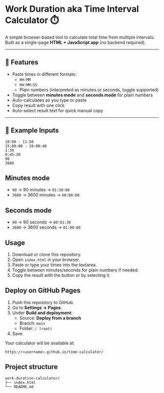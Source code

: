 # Work Duration aka Time Interval Calculator ⏱️

A simple browser-based tool to calculate total time from multiple intervals.  
Built as a single-page **HTML + JavaScript app** (no backend required).  

---

## 🚀 Features
- Paste times in different formats:
  - `HH:MM`
  - `HH:MM:SS`
  - Plain numbers (interpreted as minutes or seconds, toggle supported)
- Toggle between **minutes mode** and **seconds mode** for plain numbers
- Auto-calculates as you type or paste
- Copy result with one click
- Auto-select result text for quick manual copy

---

## 📖 Example Inputs
```text
10:00 - 11:50
15:00:00 - 20:00:40
1:30
0:45:20
90
3600
```

## Minutes mode
- `90` → 90 minutes → `01:30:00`  
- `3600` → 3600 minutes → `60:00:00`

## Seconds mode
- `90` → 90 seconds → `00:01:30`  
- `3600` → 3600 seconds → `01:00:00`

## Usage
1. Download or clone this repository.  
2. Open `index.html` in your browser.  
3. Paste or type your times into the textarea.  
4. Toggle between minutes/seconds for plain numbers if needed.  
5. Copy the result with the button or by selecting it.

## Deploy on GitHub Pages
1. Push this repository to GitHub.  
2. Go to **Settings → Pages**.  
3. Under **Build and deployment**:  
   - Source: **Deploy from a branch**  
   - Branch: `main`  
   - Folder: `/ (root)`  
4. Save.

Your calculator will be available at:
```url
https://<username>.github.io/time-calculator/
```

## Project structure
```text
work-duration-calculator/ 
├── index.html 
└── README.md
```
